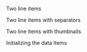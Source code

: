 Two line items
<snippet id='ext-listview-two-lines-html'/>

Two line items with separators
<snippet id='ext-listview-borders-two-lines-html'/>

Two line items with thumbnails
<snippet id='ext-listview-thumbs-two-lines-html'/>

Initializing the data Items
<snippet id='ext-listview-two-lines-code'/>